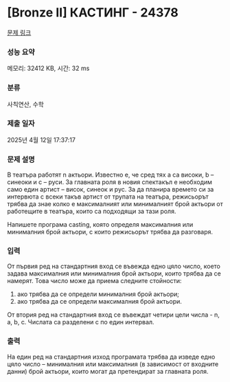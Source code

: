 # [Bronze II] КАСТИНГ - 24378 

[문제 링크](https://www.acmicpc.net/problem/24378) 

### 성능 요약

메모리: 32412 KB, 시간: 32 ms

### 분류

사칙연산, 수학

### 제출 일자

2025년 4월 12일 17:37:17

### 문제 설명

<p>В театъра работят n актьори. Известно е, че сред тях a са високи, b – синеоки и с – руси. За главната роля в новия спектакъл е необходим само един артист – висок, синеок и рус. За да планира времето си за интервюта с всеки такъв артист от трупата на театъра, режисьорът трябва да знае колко е максималният или минималният брой актьори от работещите в театъра, които са подходящи за тази роля.</p>

<p>Напишете програма casting, която определя максималния или минималния брой актьори, с които режисьорът трябва да разговаря.</p>

### 입력 

 <p>От първия ред на стандартния вход се въвежда едно цяло число, което задава максималния или минималния брой актьори, които трябва да се намерят. Това число може да приема следните стойности:</p>

<ol>
	<li>ако трябва да се определи минималния брой актьори;</li>
	<li>ако трябва да се определи максималния брой актьори.</li>
</ol>

<p>От втория ред на стандартния вход се въвеждат четири цели числа - n, a, b, с. Числата са разделени с по един интервал.</p>

### 출력 

 <p>На един ред на стандартния изход програмата трябва да изведе едно цяло число – минималния или максималния (в зависимост от входните данни) брой актьори, които могат да претендират за главната роля.</p>

